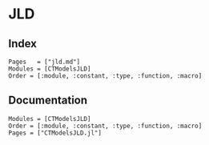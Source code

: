 # JLD

## Index

```@index
Pages   = ["jld.md"]
Modules = [CTModelsJLD]
Order = [:module, :constant, :type, :function, :macro]
```

## Documentation

```@autodocs
Modules = [CTModelsJLD]
Order = [:module, :constant, :type, :function, :macro]
Pages = ["CTModelsJLD.jl"]
```